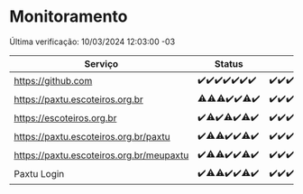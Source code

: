 # Monitoramento

Última verificação: 10/03/2024 12:03:00 -03

|Serviço|Status|Últimas 24h|
|---|---|---|
|https://github.com|<span title="2024-03-03: OK=24">✔️</span><span title="2024-03-04: OK=22">✔️</span><span title="2024-03-05: OK=24">✔️</span><span title="2024-03-06: OK=24">✔️</span><span title="2024-03-07: OK=24">✔️</span><span title="2024-03-08: OK=24">✔️</span><span title="2024-03-09: OK=15">✔️</span>|<span title="09/03/2024 12:03:00 -03 : 200">✔️</span><span title="09/03/2024 13:06:00 -03 : 200">✔️</span><span title="09/03/2024 14:03:00 -03 : 200">✔️</span><span title="09/03/2024 15:07:00 -03 : 200">✔️</span><span title="09/03/2024 16:02:00 -03 : 200">✔️</span><span title="09/03/2024 17:05:00 -03 : 200">✔️</span><span title="09/03/2024 18:03:00 -03 : 200">✔️</span><span title="09/03/2024 19:05:00 -03 : 200">✔️</span><span title="09/03/2024 20:06:00 -03 : 200">✔️</span><span title="09/03/2024 21:32:00 -03 : 200">✔️</span><span title="09/03/2024 22:42:00 -03 : 200">✔️</span><span title="09/03/2024 23:17:00 -03 : 200">✔️</span><span title="10/03/2024 00:06:00 -03 : 200">✔️</span><span title="10/03/2024 01:07:00 -03 : 200">✔️</span><span title="10/03/2024 02:04:00 -03 : 200">✔️</span><span title="10/03/2024 03:07:00 -03 : 200">✔️</span><span title="10/03/2024 04:04:00 -03 : 200">✔️</span><span title="10/03/2024 05:08:00 -03 : 200">✔️</span><span title="10/03/2024 06:04:00 -03 : 200">✔️</span><span title="10/03/2024 07:04:00 -03 : 200">✔️</span><span title="10/03/2024 08:02:00 -03 : 200">✔️</span><span title="10/03/2024 09:09:00 -03 : 200">✔️</span><span title="10/03/2024 10:06:00 -03 : 200">✔️</span><span title="10/03/2024 11:06:00 -03 : 200">✔️</span><span title="10/03/2024 12:03:00 -03 : 200">✔️</span>|
|https://paxtu.escoteiros.org.br|<span title="2024-03-03: OK=23, Falhas=1">⚠️</span><span title="2024-03-04: OK=21, Falhas=1">⚠️</span><span title="2024-03-05: OK=23, Falhas=1">⚠️</span><span title="2024-03-06: OK=24">✔️</span><span title="2024-03-07: OK=24">✔️</span><span title="2024-03-08: OK=23, Falhas=1">⚠️</span><span title="2024-03-09: OK=15">✔️</span>|<span title="09/03/2024 12:03:00 -03 : 200">✔️</span><span title="09/03/2024 13:06:00 -03 : 200">✔️</span><span title="09/03/2024 14:03:00 -03 : 200">✔️</span><span title="09/03/2024 15:07:00 -03 : 200">✔️</span><span title="09/03/2024 16:02:00 -03 : 200">✔️</span><span title="09/03/2024 17:05:00 -03 : 200">✔️</span><span title="09/03/2024 18:03:00 -03 : 200">✔️</span><span title="09/03/2024 19:05:00 -03 : 200">✔️</span><span title="09/03/2024 20:06:00 -03 : 200">✔️</span><span title="09/03/2024 21:32:00 -03 : 200">✔️</span><span title="09/03/2024 22:42:00 -03 : 200">✔️</span><span title="09/03/2024 23:17:00 -03 : 200">✔️</span><span title="10/03/2024 00:06:00 -03 : 200">✔️</span><span title="10/03/2024 01:07:00 -03 : 200">✔️</span><span title="10/03/2024 02:04:00 -03 : 200">✔️</span><span title="10/03/2024 03:07:00 -03 : 200">✔️</span><span title="10/03/2024 04:04:00 -03 : 200">✔️</span><span title="10/03/2024 05:08:00 -03 : 200">✔️</span><span title="10/03/2024 06:04:00 -03 : 200">✔️</span><span title="10/03/2024 07:04:00 -03 : 200">✔️</span><span title="10/03/2024 08:02:00 -03 : 200">✔️</span><span title="10/03/2024 09:09:00 -03 : 200">✔️</span><span title="10/03/2024 10:06:00 -03 : 200">✔️</span><span title="10/03/2024 11:06:00 -03 : 200">✔️</span><span title="10/03/2024 12:03:00 -03 : 200">✔️</span>|
|https://escoteiros.org.br|<span title="2024-03-03: OK=24">✔️</span><span title="2024-03-04: OK=21, Falhas=1">⚠️</span><span title="2024-03-05: OK=24">✔️</span><span title="2024-03-06: OK=23, Falhas=1">⚠️</span><span title="2024-03-07: OK=24">✔️</span><span title="2024-03-08: OK=23, Falhas=1">⚠️</span><span title="2024-03-09: OK=15">✔️</span>|<span title="09/03/2024 12:03:00 -03 : 200">✔️</span><span title="09/03/2024 13:06:00 -03 : 200">✔️</span><span title="09/03/2024 14:03:00 -03 : 200">✔️</span><span title="09/03/2024 15:07:00 -03 : 200">✔️</span><span title="09/03/2024 16:02:00 -03 : 200">✔️</span><span title="09/03/2024 17:05:00 -03 : 200">✔️</span><span title="09/03/2024 18:03:00 -03 : 200">✔️</span><span title="09/03/2024 19:05:00 -03 : 200">✔️</span><span title="09/03/2024 20:06:00 -03 : 200">✔️</span><span title="09/03/2024 21:32:00 -03 : 200">✔️</span><span title="09/03/2024 22:42:00 -03 : 200">✔️</span><span title="09/03/2024 23:17:00 -03 : 200">✔️</span><span title="10/03/2024 00:06:00 -03 : 200">✔️</span><span title="10/03/2024 01:07:00 -03 : 200">✔️</span><span title="10/03/2024 02:04:00 -03 : 200">✔️</span><span title="10/03/2024 03:07:00 -03 : 200">✔️</span><span title="10/03/2024 04:04:00 -03 : 200">✔️</span><span title="10/03/2024 05:08:00 -03 : 200">✔️</span><span title="10/03/2024 06:04:00 -03 : 200">✔️</span><span title="10/03/2024 07:04:00 -03 : 200">✔️</span><span title="10/03/2024 08:02:00 -03 : 200">✔️</span><span title="10/03/2024 09:09:00 -03 : 200">✔️</span><span title="10/03/2024 10:06:00 -03 : 200">✔️</span><span title="10/03/2024 11:06:00 -03 : 200">✔️</span><span title="10/03/2024 12:03:00 -03 : 200">✔️</span>|
|https://paxtu.escoteiros.org.br/paxtu|<span title="2024-03-03: OK=24">✔️</span><span title="2024-03-04: OK=19, Falhas=3">⚠️</span><span title="2024-03-05: OK=23, Falhas=1">⚠️</span><span title="2024-03-06: OK=24">✔️</span><span title="2024-03-07: OK=24">✔️</span><span title="2024-03-08: OK=23, Falhas=1">⚠️</span><span title="2024-03-09: OK=15">✔️</span>|<span title="09/03/2024 12:03:00 -03 : 200">✔️</span><span title="09/03/2024 13:06:00 -03 : 200">✔️</span><span title="09/03/2024 14:03:00 -03 : 200">✔️</span><span title="09/03/2024 15:07:00 -03 : 200">✔️</span><span title="09/03/2024 16:02:00 -03 : 200">✔️</span><span title="09/03/2024 17:05:00 -03 : 200">✔️</span><span title="09/03/2024 18:03:00 -03 : 200">✔️</span><span title="09/03/2024 19:05:00 -03 : 200">✔️</span><span title="09/03/2024 20:06:00 -03 : 200">✔️</span><span title="09/03/2024 21:32:00 -03 : 200">✔️</span><span title="09/03/2024 22:42:00 -03 : 200">✔️</span><span title="09/03/2024 23:17:00 -03 : 200">✔️</span><span title="10/03/2024 00:06:00 -03 : 200">✔️</span><span title="10/03/2024 01:07:00 -03 : 200">✔️</span><span title="10/03/2024 02:04:00 -03 : 200">✔️</span><span title="10/03/2024 03:07:00 -03 : 200">✔️</span><span title="10/03/2024 04:04:00 -03 : 200">✔️</span><span title="10/03/2024 05:08:00 -03 : 200">✔️</span><span title="10/03/2024 06:04:00 -03 : 200">✔️</span><span title="10/03/2024 07:04:00 -03 : 200">✔️</span><span title="10/03/2024 08:02:00 -03 : 200">✔️</span><span title="10/03/2024 09:09:00 -03 : 200">✔️</span><span title="10/03/2024 10:06:00 -03 : 200">✔️</span><span title="10/03/2024 11:06:00 -03 : 200">✔️</span><span title="10/03/2024 12:03:00 -03 : 200">✔️</span>|
|https://paxtu.escoteiros.org.br/meupaxtu|<span title="2024-03-03: OK=24">✔️</span><span title="2024-03-04: OK=19, Falhas=3">⚠️</span><span title="2024-03-05: OK=23, Falhas=1">⚠️</span><span title="2024-03-06: OK=24">✔️</span><span title="2024-03-07: OK=24">✔️</span><span title="2024-03-08: OK=23, Falhas=1">⚠️</span><span title="2024-03-09: OK=15">✔️</span>|<span title="09/03/2024 12:03:00 -03 : 200">✔️</span><span title="09/03/2024 13:06:00 -03 : 200">✔️</span><span title="09/03/2024 14:03:00 -03 : 200">✔️</span><span title="09/03/2024 15:07:00 -03 : 200">✔️</span><span title="09/03/2024 16:02:00 -03 : 200">✔️</span><span title="09/03/2024 17:05:00 -03 : 200">✔️</span><span title="09/03/2024 18:03:00 -03 : 200">✔️</span><span title="09/03/2024 19:05:00 -03 : 200">✔️</span><span title="09/03/2024 20:06:00 -03 : 200">✔️</span><span title="09/03/2024 21:32:00 -03 : 200">✔️</span><span title="09/03/2024 22:42:00 -03 : 200">✔️</span><span title="09/03/2024 23:17:00 -03 : 200">✔️</span><span title="10/03/2024 00:06:00 -03 : 200">✔️</span><span title="10/03/2024 01:07:00 -03 : 200">✔️</span><span title="10/03/2024 02:04:00 -03 : 200">✔️</span><span title="10/03/2024 03:07:00 -03 : 200">✔️</span><span title="10/03/2024 04:04:00 -03 : 200">✔️</span><span title="10/03/2024 05:08:00 -03 : 200">✔️</span><span title="10/03/2024 06:04:00 -03 : 200">✔️</span><span title="10/03/2024 07:04:00 -03 : 200">✔️</span><span title="10/03/2024 08:02:00 -03 : 200">✔️</span><span title="10/03/2024 09:09:00 -03 : 200">✔️</span><span title="10/03/2024 10:06:00 -03 : 200">✔️</span><span title="10/03/2024 11:06:00 -03 : 200">✔️</span><span title="10/03/2024 12:03:00 -03 : 200">✔️</span>|
|Paxtu Login|<span title="2024-03-03: OK=24">✔️</span><span title="2024-03-04: OK=19, Falhas=3">⚠️</span><span title="2024-03-05: OK=23, Falhas=1">⚠️</span><span title="2024-03-06: OK=24">✔️</span><span title="2024-03-07: OK=24">✔️</span><span title="2024-03-08: OK=23, Falhas=1">⚠️</span><span title="2024-03-09: OK=15">✔️</span>|<span title="09/03/2024 12:03:00 -03 : 200">✔️</span><span title="09/03/2024 13:06:00 -03 : 200">✔️</span><span title="09/03/2024 14:03:00 -03 : 200">✔️</span><span title="09/03/2024 15:07:00 -03 : 200">✔️</span><span title="09/03/2024 16:02:00 -03 : 200">✔️</span><span title="09/03/2024 17:05:00 -03 : 200">✔️</span><span title="09/03/2024 18:03:00 -03 : 200">✔️</span><span title="09/03/2024 19:05:00 -03 : 200">✔️</span><span title="09/03/2024 20:06:00 -03 : 200">✔️</span><span title="09/03/2024 21:32:00 -03 : 200">✔️</span><span title="09/03/2024 22:42:00 -03 : 200">✔️</span><span title="09/03/2024 23:17:00 -03 : 200">✔️</span><span title="10/03/2024 00:06:00 -03 : 200">✔️</span><span title="10/03/2024 01:07:00 -03 : 200">✔️</span><span title="10/03/2024 02:04:00 -03 : 200">✔️</span><span title="10/03/2024 03:07:00 -03 : 200">✔️</span><span title="10/03/2024 04:04:00 -03 : 200">✔️</span><span title="10/03/2024 05:08:00 -03 : 200">✔️</span><span title="10/03/2024 06:04:00 -03 : 200">✔️</span><span title="10/03/2024 07:04:00 -03 : 200">✔️</span><span title="10/03/2024 08:02:00 -03 : 200">✔️</span><span title="10/03/2024 09:09:00 -03 : 200">✔️</span><span title="10/03/2024 10:06:00 -03 : 200">✔️</span><span title="10/03/2024 11:06:00 -03 : 200">✔️</span><span title="10/03/2024 12:03:00 -03 : 200">✔️</span>|
